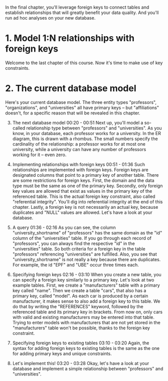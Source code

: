 In the final chapter, you'll leverage foreign keys to connect tables and establish relationships that will greatly benefit your data quality. And you'll run ad hoc analyses on your new database.

# 1. Model 1:N relationships with foreign keys

Welcome to the last chapter of this course. Now it's time to make use of key constraints.

# 2. The current database model

Here's your current database model. The three entity types "professors", "organizations", and "universities" all have primary keys – but "affiliations" doesn't, for a specific reason that will be revealed in this chapter.


3. The next database model
00:20 - 00:51
Next up, you'll model a so-called relationship type between "professors" and "universities". As you know, in your database, each professor works for a university. In the ER diagram, this is drawn with a rhombus. The small numbers specify the cardinality of the relationship: a professor works for at most one university, while a university can have any number of professors working for it – even zero.

4. Implementing relationships with foreign keys
00:51 - 01:36
Such relationships are implemented with foreign keys. Foreign keys are designated columns that point to a primary key of another table. There are some restrictions for foreign keys. First, the domain and the data type must be the same as one of the primary key. Secondly, only foreign key values are allowed that exist as values in the primary key of the referenced table. This is the actual foreign key constraint, also called "referential integrity". You'll dig into referential integrity at the end of this chapter. Lastly, a foreign key is not necessarily an actual key, because duplicates and "NULL" values are allowed. Let's have a look at your database.

5. A query
01:36 - 02:16
As you can see, the column "university_shortname" of "professors" has the same domain as the "id" column of the "universities" table. If you go through each record of "professors", you can always find the respective "id" in the "universities" table. So both criteria for a foreign key in the table "professors" referencing "universities" are fulfilled. Also, you see that "university_shortname" is not really a key because there are duplicates. For example, the id "EPF" and "UBE" occur three times each.

6. Specifying foreign keys
02:16 - 03:10
When you create a new table, you can specify a foreign key similarly to a primary key. Let's look at two example tables. First, we create a "manufacturers" table with a primary key called "name". Then we create a table "cars", that also has a primary key, called "model". As each car is produced by a certain manufacturer, it makes sense to also add a foreign key to this table. We do that by writing the "REFERENCES" keyword, followed by the referenced table and its primary key in brackets. From now on, only cars with valid and existing manufacturers may be entered into that table. Trying to enter models with manufacturers that are not yet stored in the "manufacturers" table won't be possible, thanks to the foreign key constraint.

7. Specifying foreign keys to existing tables
03:10 - 03:20
Again, the syntax for adding foreign keys to existing tables is the same as the one for adding primary keys and unique constraints.

8. Let's implement this!
03:20 - 03:28
Okay, let's have a look at your database and implement a simple relationship between "professors" and "universities".
